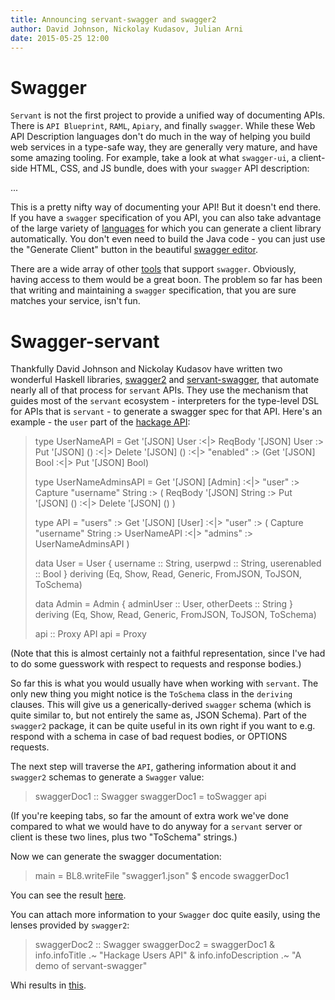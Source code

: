 ```yaml
---
title: Announcing servant-swagger and swagger2
author: David Johnson, Nickolay Kudasov, Julian Arni
date: 2015-05-25 12:00
---
```


# Swagger

`Servant` is not the first project to provide a unified way of documenting APIs.
There is `API Blueprint`, `RAML`, `Apiary`, and finally `swagger`. While these
Web API Description languages don't do much in the way of helping you build web
services in a type-safe way, they are generally very mature, and have some
amazing tooling. For example, take a look at what `swagger-ui`, a client-side
HTML, CSS, and JS bundle, does with your `swagger` API description:

...

This is a pretty nifty way of documenting your API! But it doesn't end there.
If you have a `swagger` specification of you API, you can also take advantage
of the large variety of [languages](https://github.com/swagger-api/swagger-codegen/blob/master/README.md#customizing-the-generator) for which you can generate a client
library automatically. You don't even need to build the Java code - you can
just use the "Generate Client" button in the beautiful
[swagger editor](http://editor.swagger.io/#/).

There are a wide array of other [tools](http://swagger.io/open-source-integrations/)
that support `swagger`. Obviously, having access to them would be a great boon.
The problem so far has been that writing and maintaining a `swagger`
specification, that you are sure matches your service, isn't fun.

# Swagger-servant

Thankfully David Johnson and Nickolay Kudasov have written two wonderful Haskell
libraries, [swagger2](https://hackage.haskell.org/package/swagger2) and
[servant-swagger](https://hackage.haskell.org/package/servant-swagger), that
automate nearly all of that process for `servant` APIs. They use the mechanism
that guides most of the `servant` ecosystem - interpreters for the type-level
DSL for APIs that is `servant` - to generate a swagger spec for that API.
Here's an example - the `user` part of the
[hackage API](https://hackage.haskell.org/api):

> type UserNameAPI
>        =    Get '[JSON] User
>       :<|>  ReqBody '[JSON] User :> Put '[JSON] ()
>       :<|>  Delete '[JSON] ()
>       :<|> "enabled" :> (Get '[JSON] Bool :<|> Put '[JSON] Bool)
>
> type UserNameAdminsAPI
>        =    Get '[JSON] [Admin]
>       :<|>  "user" :> Capture "username" String :>
>               ( ReqBody '[JSON] String :> Put '[JSON] ()
>            :<|> Delete '[JSON] ()
>               )
>
> type API = "users" :> Get '[JSON] [User]
>       :<|> "user" :> ( Capture "username" String :> UserNameAPI
>                   :<|> "admins" :> UserNameAdminsAPI
>                      )
>
> data User = User { username :: String, userpwd :: String, userenabled :: Bool }
>  deriving (Eq, Show, Read, Generic, FromJSON, ToJSON, ToSchema)
>
> data Admin = Admin { adminUser :: User, otherDeets :: String }
>  deriving (Eq, Show, Read, Generic, FromJSON, ToJSON, ToSchema)
>
> api :: Proxy API
> api = Proxy

(Note that this is almost certainly not a faithful representation, since I've
 had to do some guesswork with respect to requests and response bodies.)

So far this is what you would usually have when working with `servant`. The
only new thing you might notice is the `ToSchema` class in the `deriving`
clauses. This will give us a generically-derived `swagger` schema (which is
quite similar to, but not entirely the same as, JSON Schema). Part of the
`swagger2` package, it can be quite useful in its own right if you want to e.g.
respond with a schema in case of bad request bodies, or OPTIONS requests.

The next step will traverse the `API`, gathering information about it and
`swagger2` schemas to generate a `Swagger` value:

> swaggerDoc1 :: Swagger
> swaggerDoc1 = toSwagger api

(If you're keeping tabs, so far the amount of extra work we've done compared to
 what we would have to do anyway for a `servant` server or client is these two
 lines, plus two "ToSchema" strings.)

Now we can generate the swagger documentation:

> main = BL8.writeFile "swagger1.json" $ encode swaggerDoc1

You can see the result [here](TODO).

You can attach more information to your `Swagger` doc quite easily, using the
lenses provided by `swagger2`:

> swaggerDoc2 :: Swagger
> swaggerDoc2 = swaggerDoc1
>   & info.infoTitle .~ "Hackage Users API"
>   & info.infoDescription .~ "A demo of servant-swagger"

Whi results in [this](TODO).
